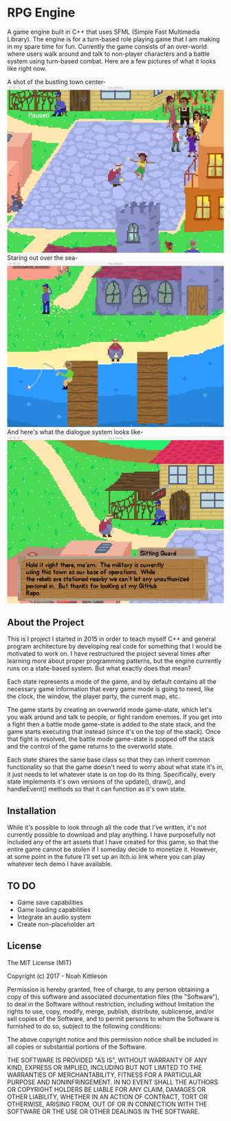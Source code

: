 # RPG Engine
A game engine built in C++ that uses SFML (Simple Fast Multimedia Library).  The engine is for a turn-based role playing game that I am making in my spare time for fun.  Currently the game consists of an over-world where users walk around and talk to non-player characters and a battle system using turn-based combat.  Here are a few pictures of what it looks like right now.

A shot of the  bustling town center-
![Shot of Town Center](ReadMeImages/Screenshot1.png)
Staring out over the sea-
![Shot of The Docks](ReadMeImages/Screenshot2.png)
And here's what the dialogue system looks like-
![Shot of Dialogue](ReadMeImages/Screenshot3.png)


## About the Project
This is I project I started in 2015 in order to teach myself C++ and general program architecture by developing real code for something that I would be motivated to work on.  I have restructured the project several times after learning more about proper programming patterns, but the engine currently runs on a state-based system.  But what exactly does that mean?

Each state represents a mode of the game, and by default contains all the necessary game information that every game mode is going to need, like the clock, the window, the player party, the current map, etc.

The game starts by creating an overworld mode game-state, which let's you walk around and talk to people, or fight random enemies.  If you get into a fight then a battle mode game-state is added to the state stack, and the game starts executing that instead (since it's on the top of the stack).  Once that fight is resolved, the battle mode game-state is popped off the stack and the control of the game returns to the overworld state.

Each state shares the same base class so that they can inherit common functionality so that the game doesn't need to worry about what state it's in, it just needs to let whatever state is on top do its thing.  Specifically, every state implements it's own versions of the update(), draw(), and handleEvent() methods so that it can function as it's own state.

## Installation
While it's possible to look through all the code that I've written, it's not currently possible to download and play anything.  I have purposefully not included any of the art assets that I have created for this game, so that the entire game cannot be stolen if I someday decide to monetize it.  However, at some point in the future I'll set up an itch.io link where you can play whatever tech demo I have available.

## TO DO
* Game save capabilities
* Game loading capabilities
* Integrate an audio system
* Create non-placeholder art

## License
The MIT License (MIT)

Copyright (c) 2017 - Noah Kittleson

Permission is hereby granted, free of charge, to any person obtaining a copy of this software and associated documentation files (the "Software"), to deal in the Software without restriction, including without limitation the rights to use, copy, modify, merge, publish, distribute, sublicense, and/or sell copies of the Software, and to permit persons to whom the Software is furnished to do so, subject to the following conditions:

The above copyright notice and this permission notice shall be included in all copies or substantial portions of the Software.

THE SOFTWARE IS PROVIDED "AS IS", WITHOUT WARRANTY OF ANY KIND, EXPRESS OR IMPLIED, INCLUDING BUT NOT LIMITED TO THE WARRANTIES OF MERCHANTABILITY, FITNESS FOR A PARTICULAR PURPOSE AND NONINFRINGEMENT. IN NO EVENT SHALL THE AUTHORS OR COPYRIGHT HOLDERS BE LIABLE FOR ANY CLAIM, DAMAGES OR OTHER LIABILITY, WHETHER IN AN ACTION OF CONTRACT, TORT OR OTHERWISE, ARISING FROM, OUT OF OR IN CONNECTION WITH THE SOFTWARE OR THE USE OR OTHER DEALINGS IN THE SOFTWARE.
